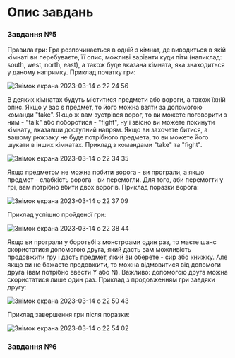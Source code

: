 # Опис завдань

### Завдання №5
Правила гри: Гра розпочинається в одній з кімнат, де виводиться в якій кімнаті ви перебуваєте, її опис, можливі варіанти куди піти (напиклад: south, west, north, east), а також буде вказана кімната, яка знаходиться у даному напрямку. 
Приклад початку гри:

![Знімок екрана 2023-03-14 о 22 24 56](https://user-images.githubusercontent.com/116551880/225127967-69034b2a-5249-4f58-93f7-ab964185b338.png)

В деяких кімнатах будуть міститися предмети або вороги, а також їхній опис. Якщо у вас є предмет, то його можна взяти за допомогою команди "take". Якщо ж вам зустрівся ворог, то ви можете поговорити з ним - "talk" або поборотися - "fight", ну і звісно ви можете покинути кімнату, вказавши доступний напрям. Якщо ви захочете битися, а вашому рюкзаку не буде потрібного предмета, то ви можете його шукати в інших кімнатах.
Приклад з командами "take" та "fight".

![Знімок екрана 2023-03-14 о 22 34 35](https://user-images.githubusercontent.com/116551880/225130000-23b71366-d800-4b66-b086-8a6de04a73ad.png)


Якщо предметом не можна побити ворога - ви програли, а якщо предмет - слабкість ворога - ви перемогли. Для того, аби перемогти у грі, вам потрібно вбити двох ворогів.
Приклад поразки ворога:

![Знімок екрана 2023-03-14 о 22 37 09](https://user-images.githubusercontent.com/116551880/225130522-82c4538c-65a5-48dc-84f0-d13decac83e8.png)

Приклад успішно пройденої гри:

![Знімок екрана 2023-03-14 о 22 38 44](https://user-images.githubusercontent.com/116551880/225130870-0af7da41-1a5e-458e-9bd7-812b6ef33be6.png)

Якщо ви програли у боротьбі з монстроами один раз, то маєте шанс скористатися допомогою друга, який дасть вам можливість продовжити гру і дасть предмет, який ви оберете - сир або книжку. Але якщо ви не бажаєте продовжити, то можна відмовитися від допомоги друга (вам потрібно ввести Y або N). Важливо: допомогою друга можна скористатися лише один раз.
Приклад з продовженням гри завдяки другу:

![Знімок екрана 2023-03-14 о 22 50 43](https://user-images.githubusercontent.com/116551880/225133184-a9877bd0-e8c3-4990-b457-828fffa1537d.png)

Приклад завершення гри після поразки:

![Знімок екрана 2023-03-14 о 22 54 02](https://user-images.githubusercontent.com/116551880/225133855-e95377fd-7408-4431-ad7b-952c86c7c451.png)


### Завдання №6

